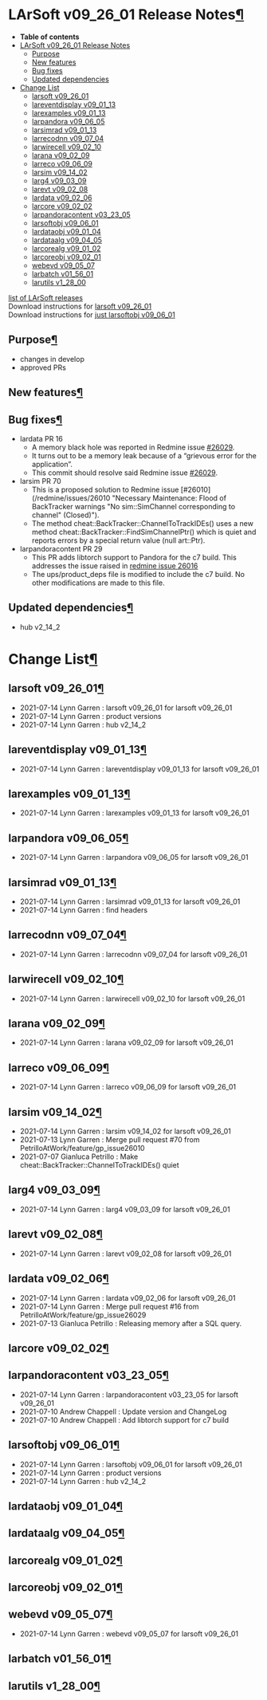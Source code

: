 LArSoft v09\_26\_01 Release Notes[¶](#LArSoft-v09_26_01-Release-Notes)
======================================================================

-   **Table of contents**
-   [LArSoft v09\_26\_01 Release Notes](#LArSoft-v09_26_01-Release-Notes)
    -   [Purpose](#Purpose)
    -   [New features](#New-features)
    -   [Bug fixes](#Bug-fixes)
    -   [Updated dependencies](#Updated-dependencies)
-   [Change List](#Change-List)
    -   [larsoft v09\_26\_01](#larsoft-v09_26_01)
    -   [lareventdisplay v09\_01\_13](#lareventdisplay-v09_01_13)
    -   [larexamples v09\_01\_13](#larexamples-v09_01_13)
    -   [larpandora v09\_06\_05](#larpandora-v09_06_05)
    -   [larsimrad v09\_01\_13](#larsimrad-v09_01_13)
    -   [larrecodnn v09\_07\_04](#larrecodnn-v09_07_04)
    -   [larwirecell v09\_02\_10](#larwirecell-v09_02_10)
    -   [larana v09\_02\_09](#larana-v09_02_09)
    -   [larreco v09\_06\_09](#larreco-v09_06_09)
    -   [larsim v09\_14\_02](#larsim-v09_14_02)
    -   [larg4 v09\_03\_09](#larg4-v09_03_09)
    -   [larevt v09\_02\_08](#larevt-v09_02_08)
    -   [lardata v09\_02\_06](#lardata-v09_02_06)
    -   [larcore v09\_02\_02](#larcore-v09_02_02)
    -   [larpandoracontent v03\_23\_05](#larpandoracontent-v03_23_05)
    -   [larsoftobj v09\_06\_01](#larsoftobj-v09_06_01)
    -   [lardataobj v09\_01\_04](#lardataobj-v09_01_04)
    -   [lardataalg v09\_04\_05](#lardataalg-v09_04_05)
    -   [larcorealg v09\_01\_02](#larcorealg-v09_01_02)
    -   [larcoreobj v09\_02\_01](#larcoreobj-v09_02_01)
    -   [webevd v09\_05\_07](#webevd-v09_05_07)
    -   [larbatch v01\_56\_01](#larbatch-v01_56_01)
    -   [larutils v1\_28\_00](#larutils-v1_28_00)

[list of LArSoft releases](LArSoft_release_list)\
Download instructions for [larsoft v09\_26\_01](http://scisoft.fnal.gov/scisoft/bundles/larsoft/v09_26_01/larsoft-v09_26_01.html)\
Download instructions for [just larsoftobj v09\_06\_01](http://scisoft.fnal.gov/scisoft/bundles/larsoftobj/v09_06_01/larsoftobj-v09_06_01.html)


Purpose[¶](#Purpose)
--------------------

-   changes in develop
-   approved PRs


New features[¶](#New-features)
------------------------------


Bug fixes[¶](#Bug-fixes)
------------------------

-   lardata PR 16
    -   A memory black hole was reported in Redmine issue [\#26029](/redmine/issues/26029 "Bug: problem building larcorealg tests with art 3.09 (Closed)").
    -   It turns out to be a memory leak because of a “grievous error for the application”.
    -   This commit should resolve said Redmine issue [\#26029](/redmine/issues/26029 "Bug: problem building larcorealg tests with art 3.09 (Closed)").
-   larsim PR 70
    -   This is a proposed solution to Redmine issue [\#26010](/redmine/issues/26010 "Necessary Maintenance: Flood of BackTracker warnings "No sim::SimChannel corresponding to channel" (Closed)").
    -   The method cheat::BackTracker::ChannelToTrackIDEs() uses a new method cheat::BackTracker::FindSimChannelPtr() which is quiet and reports errors by a special return value (null art::Ptr).
-   larpandoracontent PR 29
    -   This PR adds libtorch support to Pandora for the c7 build. This addresses the issue raised in [redmine issue 26016](https://cdcvs.fnal.gov/redmine/issues/26016#change-84368)
    -   The ups/product\_deps file is modified to include the c7 build. No other modifications are made to this file.


Updated dependencies[¶](#Updated-dependencies)
----------------------------------------------

-   hub v2\_14\_2


Change List[¶](#Change-List)
============================


larsoft v09\_26\_01[¶](#larsoft-v09_26_01)
------------------------------------------

-   2021-07-14 Lynn Garren : larsoft v09\_26\_01 for larsoft v09\_26\_01
-   2021-07-14 Lynn Garren : product versions
-   2021-07-14 Lynn Garren : hub v2\_14\_2


lareventdisplay v09\_01\_13[¶](#lareventdisplay-v09_01_13)
----------------------------------------------------------

-   2021-07-14 Lynn Garren : lareventdisplay v09\_01\_13 for larsoft v09\_26\_01


larexamples v09\_01\_13[¶](#larexamples-v09_01_13)
--------------------------------------------------

-   2021-07-14 Lynn Garren : larexamples v09\_01\_13 for larsoft v09\_26\_01


larpandora v09\_06\_05[¶](#larpandora-v09_06_05)
------------------------------------------------

-   2021-07-14 Lynn Garren : larpandora v09\_06\_05 for larsoft v09\_26\_01


larsimrad v09\_01\_13[¶](#larsimrad-v09_01_13)
----------------------------------------------

-   2021-07-14 Lynn Garren : larsimrad v09\_01\_13 for larsoft v09\_26\_01
-   2021-07-14 Lynn Garren : find headers


larrecodnn v09\_07\_04[¶](#larrecodnn-v09_07_04)
------------------------------------------------

-   2021-07-14 Lynn Garren : larrecodnn v09\_07\_04 for larsoft v09\_26\_01


larwirecell v09\_02\_10[¶](#larwirecell-v09_02_10)
--------------------------------------------------

-   2021-07-14 Lynn Garren : larwirecell v09\_02\_10 for larsoft v09\_26\_01


larana v09\_02\_09[¶](#larana-v09_02_09)
----------------------------------------

-   2021-07-14 Lynn Garren : larana v09\_02\_09 for larsoft v09\_26\_01


larreco v09\_06\_09[¶](#larreco-v09_06_09)
------------------------------------------

-   2021-07-14 Lynn Garren : larreco v09\_06\_09 for larsoft v09\_26\_01


larsim v09\_14\_02[¶](#larsim-v09_14_02)
----------------------------------------

-   2021-07-14 Lynn Garren : larsim v09\_14\_02 for larsoft v09\_26\_01
-   2021-07-13 Lynn Garren : Merge pull request \#70 from PetrilloAtWork/feature/gp\_issue26010
-   2021-07-07 Gianluca Petrillo : Make cheat::BackTracker::ChannelToTrackIDEs() quiet


larg4 v09\_03\_09[¶](#larg4-v09_03_09)
--------------------------------------

-   2021-07-14 Lynn Garren : larg4 v09\_03\_09 for larsoft v09\_26\_01


larevt v09\_02\_08[¶](#larevt-v09_02_08)
----------------------------------------

-   2021-07-14 Lynn Garren : larevt v09\_02\_08 for larsoft v09\_26\_01


lardata v09\_02\_06[¶](#lardata-v09_02_06)
------------------------------------------

-   2021-07-14 Lynn Garren : lardata v09\_02\_06 for larsoft v09\_26\_01
-   2021-07-14 Lynn Garren : Merge pull request \#16 from PetrilloAtWork/feature/gp\_issue26029
-   2021-07-13 Gianluca Petrillo : Releasing memory after a SQL query.


larcore v09\_02\_02[¶](#larcore-v09_02_02)
------------------------------------------


larpandoracontent v03\_23\_05[¶](#larpandoracontent-v03_23_05)
--------------------------------------------------------------

-   2021-07-14 Lynn Garren : larpandoracontent v03\_23\_05 for larsoft v09\_26\_01
-   2021-07-10 Andrew Chappell : Update version and ChangeLog
-   2021-07-10 Andrew Chappell : Add libtorch support for c7 build


larsoftobj v09\_06\_01[¶](#larsoftobj-v09_06_01)
------------------------------------------------

-   2021-07-14 Lynn Garren : larsoftobj v09\_06\_01 for larsoft v09\_26\_01
-   2021-07-14 Lynn Garren : product versions
-   2021-07-14 Lynn Garren : hub v2\_14\_2


lardataobj v09\_01\_04[¶](#lardataobj-v09_01_04)
------------------------------------------------


lardataalg v09\_04\_05[¶](#lardataalg-v09_04_05)
------------------------------------------------


larcorealg v09\_01\_02[¶](#larcorealg-v09_01_02)
------------------------------------------------


larcoreobj v09\_02\_01[¶](#larcoreobj-v09_02_01)
------------------------------------------------


webevd v09\_05\_07[¶](#webevd-v09_05_07)
----------------------------------------

-   2021-07-14 Lynn Garren : webevd v09\_05\_07 for larsoft v09\_26\_01


larbatch v01\_56\_01[¶](#larbatch-v01_56_01)
--------------------------------------------


larutils v1\_28\_00[¶](#larutils-v1_28_00)
------------------------------------------
